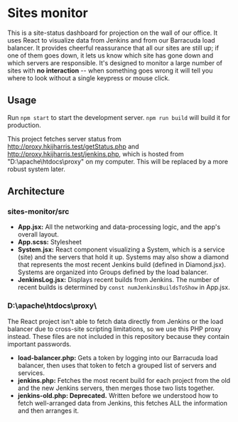 # Sites monitor

This is a site-status dashboard for projection on the wall of our office. It uses React to visualize data from Jenkins and from our Barracuda load balancer. It provides cheerful reassurance that all our sites are still up; if one of them goes down, it lets us know which site has gone down and which servers are responsible. It's designed to monitor a large number of sites with **no interaction** -- when something goes wrong it will tell you where to look without a single keypress or mouse click.

## Usage

Run `npm start` to start the development server. `npm run build` will build it for production.

This project fetches server status from http://proxy.hkijharris.test/getStatus.php and http://proxy.hkijharris.test/jenkins.php, which is hosted from "D:\apache\htdocs\proxy\" on my computer. This will be replaced by a more robust system later.

## Architecture

### sites-monitor/src

- **App.jsx:** All the networking and data-processing logic, and the app's overall layout.
- **App.scss:** Stylesheet
- **System.jsx:** React component visualizing a System, which is a service (site) and the servers that hold it up. Systems may also show a diamond that represents the most recent Jenkins build (defined in Diamond.jsx). Systems are organized into Groups defined by the load balancer.
- **JenkinsLog.jsx:** Displays recent builds from Jenkins. The number of recent builds is determined by `const numJenkinsBuildsToShow` in App.jsx.

### D:\apache\htdocs\proxy\

The React project isn't able to fetch data directly from Jenkins or the load balancer due to cross-site scripting limitations, so we use this PHP proxy instead. These files are not included in this repository because they contain important passwords.

- **load-balancer.php:** Gets a token by logging into our Barracuda load balancer, then uses that token to fetch a grouped list of servers and services.
- **jenkins.php:** Fetches the most recent build for each project from the old and the new Jenkins servers, then merges those two lists together.
- **jenkins-old.php: Deprecated.** Written before we understood how to fetch well-arranged data from Jenkins, this fetches ALL the information and then arranges it.
